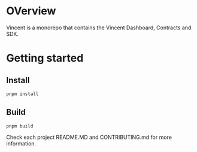 # OVerview

Vincent is a monorepo that contains the Vincent Dashboard, Contracts and SDK.

# Getting started

## Install

```
pnpm install
```

## Build

```
pnpm build
```

Check each project README.MD and CONTRIBUTING.md for more information.
